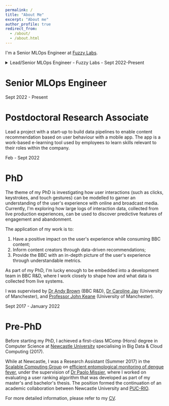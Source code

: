 ```yaml
---
permalink: /
title: "About Me"
excerpt: "About me"
author_profile: true
redirect_from: 
  - /about/
  - /about.html
---
```


I'm a Senior MLOps Engineer at <a href="https://www.fuzzylabs.ai/">Fuzzy Labs</a>.


<details>
  <summary>Lead/Senior MLOps Engineer - Fuzzy Labs - Sept 2022-Present</summary>

  ## Responsibilities
  - Lead the end-to-end delivery of machine learning projects from architecture design to implementation in diverse domains, including national security, education, and e-commerce, as well as internal tooling.
  - Mentored and developed engineering talent, actively enabling opportunties for team members to progress in their careers.
  - Partnered with the commerical team to identify machine learning application opportunities for prospective clients and translating them into tailored proposals.
  - Spearheaded content creation, including planning, co-/authoring technical articles, and translating complex machine learning and engineering concepts into engaging, publishable blogs.

  ## Notable Projects 
  - National security research projects on LLM safety and security, focusing on model provenance and attack mitigation. Involved working closely with research scientists to build out ideas. Technical work included building infrastructure and RAG-based systems from the ground-up. Tools: Transformers, vLLM, ZenML, Vector Databases, Experiment Tracking, Kubernetes, and Azure.
  - A RAG-based mental health conversational system, involving writing data pipelines to process data, prompt engineering, model evaluation and monitoring, and implementing guardrails, with a user-friendly UI. Tools: ZenML, Transformers, Guardrails.ai, MLflow, Kubernetes, and Azure.
  - Working in close partnership with a UK police force to investigate the applicability of generative AI in aiding officers on the ground. Included building proof-of-concepts with Azure-based Speech-to-Text services and using Large Language Models for summarisation.

  Other projects have included creating open source MLOps infrastructure stacks (e.g., https://mymatcha.ai/) for traditional and generative ML, RAG-based solutions in the education domain, and building an NFT recommendation system.
</details>

Senior MLOps Engineer
======
Sept 2022 - Present


Postdoctoral Research Associate
======
Lead a project with a start-up to build data pipelines to enable content recommendation based 
on user behaviour with a mobile app. The app is a work-based e-learning tool used by employees 
to learn skills relevant to their roles within the company.

Feb - Sept 2022

PhD
======

The theme of my PhD is investigating how user interactions (such as clicks, keystrokes, and
touch gestures) can be modelled to garner an understanding of the user's experience with online and broadcast media.
Currently, I'm exploring how large logs of interaction data, collected from live production
experiences, can be used to discover predictive features of engagement and abandonment. 

The application of my work is to: 

1. Have a positive impact on the user's experience while consuming BBC content; 
2. Inform content creators through data-driven recommendations; 
3. Provide the BBC with an in-depth picture of the user's experience through understandable metrics.

As part of my PhD, I'm lucky enough to be embedded into a development team in BBC R&D, where I 
work closely to shape how and what data is collected from live systems. 

I was supervised by <a href="https://www.bbc.co.uk/rd/people/andy-brown">Dr Andy Brown</a> (BBC R&D), <a href="https://www.research.manchester.ac.uk/portal/caroline.jay.html">Dr Caroline Jay</a> (University of Manchester), and <a href="http://nactem.ac.uk/profile.php?member=jkeane">Professor John Keane</a> (University of Manchester).

Sept 2017 - January 2022

Pre-PhD
=======

Before starting my PhD, I achieved a first-class MComp (Hons) degree in Computer Science at <a href="https://www.ncl.ac.uk/computing/">Newcastle University</a> specialising in Big Data & Cloud Computing (2017).  

While at Newcastle, I was a Research Assistant (Summer 2017) in the <a href="https://www.ncl.ac.uk/computing/research/groups/scalable/#about">Scalable Computing Group</a> on <a href="https://www.ncl.ac.uk/computing/research/projects/asoftwareinfrastructureforpromotingefficiententomologicalmonitoringofde.html">efficient entomological monitoring of dengue fever</a>, under the supervision of <a href="https://www.ncl.ac.uk/computing/people/profile/paolomissier.html#background">Dr Paolo Missier</a>, where I worked on evaluating a user ranking algorithm that was developed as part of my master's and bachelor's thesis. The position formed the continuation of an academic collaboration between Newcastle University and <a href="http://www.puc-rio.br/english/">PUC-RIO</a>.

For more detailed information, please refer to my <a href="https://www.dropbox.com/s/bmxvjozkmjw3e3b/cv_jonathan-carlton.pdf?dl=0">CV</a>. 
